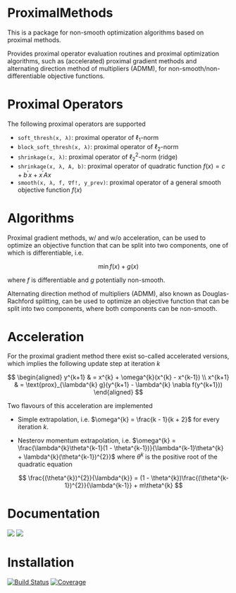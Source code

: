 # ProximalMethods

This is a package for non-smooth optimization algorithms based on proximal methods.

Provides proximal operator evaluation routines and proximal optimization algorithms, such as (accelerated) proximal gradient methods and alternating direction method of multipliers (ADMM), for non-smooth/non-differentiable objective functions.

# Proximal Operators

The following proximal operators are supported

- `soft_thresh(x, λ)`: proximal operator of $\ell_{1}$-norm
- `block_soft_thresh(x, λ)`: proximal operator of $\ell_{2}$-norm
- `shrinkage(x, λ)`: proximal operator of $\ell^{2}_{2}$-norm (ridge)
- `shrinkage(x, λ, A, b)`: proximal operator of quadratic function $f(x) = c + b^{\prime}x + x^{\prime}Ax$
- `smooth(x, λ, f, ∇f!, y_prev)`: proximal operator of a general smooth objective function $f(x)$

# Algorithms

Proximal gradient methods, w/ and w/o acceleration, can be used to optimize an objective function that can be split into two components, one of which is differentiable, i.e.

$$
\min f(x) + g(x)
$$

where $f$ is differentiable and $g$ potentially non-smooth.

Alternating direction method of multipliers (ADMM), also known as Douglas-Rachford splitting, can be used to optimize an objective function that can be split into two components, where both components can be non-smooth.

# Acceleration

For the proximal gradient method there exist so-called accelerated versions, which implies the following update step at iteration $k$

$$
\begin{aligned}
    y^{k+1} & = x^{k} + \omega^{k}(x^{k} - x^{k-1}) \\
    x^{k+1} & = \text{prox}_{\lambda^{k} g}(y^{k+1} - \lambda^{k} \nabla f(y^{k+1}))
\end{aligned}
$$

Two flavours of this acceleration are implemented

- Simple extrapolation, i.e. $\omega^{k} = \frac{k - 1}{k + 2}$ for every iteration $k$.
- Nesterov momentum extrapolation, i.e. $\omega^{k} = \frac{\lambda^{k}\theta^{k-1}(1 - \theta^{k-1})}{\lambda^{k-1}\theta^{k} + \lambda^{k}(\theta^{k-1})^{2}}$ where $\theta^{k}$ is the positive root of the quadratic equation

  $$
  \frac{(\theta^{k})^{2}}{\lambda^{k}} = (1 - \theta^{k})\frac{(\theta^{k-1})^{2}}{\lambda^{k-1}} + m\theta^{k}
  $$

# Documentation

[![](https://img.shields.io/badge/docs-stable-blue.svg)](https://qntwrsm.github.io/ProximalMethods.jl/stable)
[![](https://img.shields.io/badge/docs-dev-blue.svg)](https://qntwrsm.github.io/ProximalMethods.jl/dev)

# Installation

[![Build Status](https://github.com/qntwrsm/ProximalMethods.jl/actions/workflows/CI.yml/badge.svg?branch=main)](https://github.com/qntwrsm/ProximalMethods.jl/actions/workflows/CI.yml?query=branch%3Amain)
[![Coverage](https://codecov.io/gh/qntwrsm/ProximalMethods.jl/branch/main/graph/badge.svg)](https://codecov.io/gh/qntwrsm/ProximalMethods.jl)
